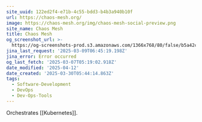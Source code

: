 ```yaml
---
site_uuid: 122ed2f4-e71b-4c55-bdd3-b4b3a940b10f
url: https://chaos-mesh.org/
image: https://chaos-mesh.org/img/chaos-mesh-social-preview.png
site_name: Chaos Mesh
title: Chaos Mesh
og_screenshot_url: >-
  https://og-screenshots-prod.s3.amazonaws.com/1366x768/80/false/b5a42cf580f63eaaed77d43fcbdca6256881e8f8bceaff1ab695035603384632.jpeg
jina_last_request: '2025-03-09T06:45:19.198Z'
jina_error: Error occurred
og_last_fetch: '2025-03-07T05:19:02.918Z'
date_modified: '2025-04-12'
date_created: '2025-03-30T05:44:14.863Z'
tags:
  - Software-Development
  - DevOps
  - Dev-Ops-Tools
---
```













Orchestrates [[Kubernetes]].

